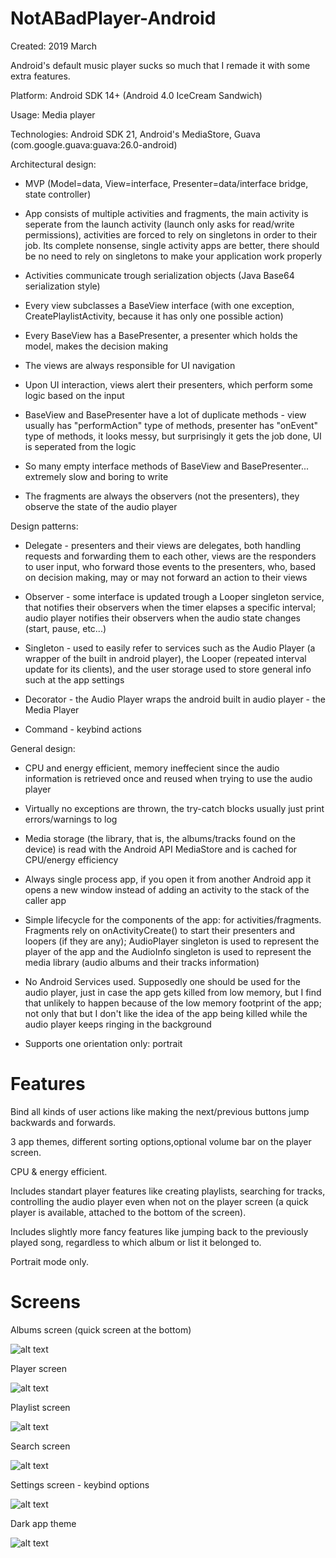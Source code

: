 # NotABadPlayer-Android

Created: 2019 March

Android's default music player sucks so much that I remade it with some extra features.

Platform: Android SDK 14+ (Android 4.0 IceCream Sandwich)

Usage: Media player

Technologies: Android SDK 21, Android's MediaStore, Guava (com.google.guava:guava:26.0-android)

Architectural design:

* MVP (Model=data, View=interface, Presenter=data/interface bridge, state controller)

* App consists of multiple activities and fragments, the main activity is seperate from the launch activity (launch only asks for read/write permissions), activities are forced to rely on singletons in order to their job. Its complete nonsense, single activity apps are better, there should be no need to rely on singletons to make your application work properly

* Activities communicate trough serialization objects (Java Base64 serialization style)

* Every view subclasses a BaseView interface (with one exception, CreatePlaylistActivity, because it has only one possible action)

* Every BaseView has a BasePresenter, a presenter which holds the model, makes the decision making

* The views are always responsible for UI navigation

* Upon UI interaction, views alert their presenters, which perform some logic based on the input

* BaseView and BasePresenter have a lot of duplicate methods - view usually has "performAction" type of methods,
presenter has "onEvent" type of methods, it looks messy, but surprisingly it gets the job done, UI is seperated from the logic

* So many empty interface methods of BaseView and BasePresenter... extremely slow and boring to write

* The fragments are always the observers (not the presenters), they observe the state of the audio player

Design patterns:

* Delegate - presenters and their views are delegates, both handling requests and forwarding them to each other, views are the responders to user input, who forward those events to the presenters, who, based on decision making, may or may not forward an action to their views

* Observer - some interface is updated trough a Looper singleton service, that notifies their observers when the timer elapses a specific interval; audio player notifies their observers when the audio state changes (start, pause, etc...)

* Singleton - used to easily refer to services such as the Audio Player (a wrapper of the built in android player), the Looper (repeated interval update for its clients), and the user storage used to store general info such at the app settings

* Decorator - the Audio Player wraps the android built in audio player - the Media Player

* Command - keybind actions

General design:

* CPU and energy efficient, memory ineffecient since the audio information is retrieved once and reused when trying to use the audio player

* Virtually no exceptions are thrown, the try-catch blocks usually just print errors/warnings to log

* Media storage (the library, that is, the albums/tracks found on the device) is read with the Android API MediaStore and is cached for CPU/energy efficiency

* Always single process app, if you open it from another Android app it opens a new window instead of adding an activity to the stack of the caller app

* Simple lifecycle for the components of the app: for activities/fragments. Fragments rely on onActivityCreate() to start their presenters and loopers (if they are any); AudioPlayer singleton is used to represent the player of the app and the AudioInfo singleton is used to represent the media library (audio albums and their tracks information)

* No Android Services used. Supposedly one should be used for the audio player, just in case the app gets killed from low memory, but I find that unlikely to happen because of the low memory footprint of the app; not only that but I don't like the idea of the app being killed while the audio player keeps ringing in the background

* Supports one orientation only: portrait

# Features

Bind all kinds of user actions like making the next/previous buttons jump backwards and forwards.

3 app themes, different sorting options,optional volume bar on the player screen.

CPU & energy efficient.

Includes standart player features like creating playlists, searching for tracks, controlling the audio player even when not on the player screen (a quick player is available, attached to the bottom of the screen).

Includes slightly more fancy features like jumping back to the previously played song, regardless to which album or list it belonged to.

Portrait mode only.

# Screens

Albums screen (quick screen at the bottom)

![alt text](https://github.com/felixisto/NotABadPlayer-Android/blob/master/About/scrn1.jpg)

Player screen

![alt text](https://github.com/felixisto/NotABadPlayer-Android/blob/master/About/scrn2.jpg)

Playlist screen

![alt text](https://github.com/felixisto/NotABadPlayer-Android/blob/master/About/scrn3.jpg)

Search screen

![alt text](https://github.com/felixisto/NotABadPlayer-Android/blob/master/About/scrn4.jpg)

Settings screen - keybind options

![alt text](https://github.com/felixisto/NotABadPlayer-Android/blob/master/About/scrn5.jpg)

Dark app theme

![alt text](https://github.com/felixisto/NotABadPlayer-Android/blob/master/About/scrn6.jpg)
